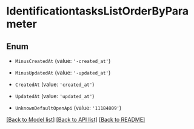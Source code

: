 # IdentificationtasksListOrderByParameter


## Enum

* `MinusCreatedAt` (value: `'-created_at'`)

* `MinusUpdatedAt` (value: `'-updated_at'`)

* `CreatedAt` (value: `'created_at'`)

* `UpdatedAt` (value: `'updated_at'`)

* `UnknownDefaultOpenApi` (value: `'11184809'`)

[[Back to Model list]](../README.md#documentation-for-models) [[Back to API list]](../README.md#documentation-for-api-endpoints) [[Back to README]](../README.md)
